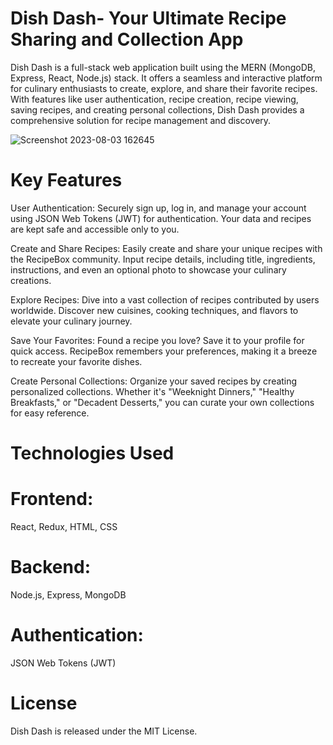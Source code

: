# Dish Dash- Your Ultimate Recipe Sharing and Collection App

Dish Dash is a full-stack web application built using the MERN (MongoDB, Express, React, Node.js) stack. It offers a seamless and interactive platform for culinary enthusiasts to create, explore, and share their favorite recipes. With features like user authentication, recipe creation, recipe viewing, saving recipes, and creating personal collections, Dish Dash provides a comprehensive solution for recipe management and discovery.

![Screenshot 2023-08-03 162645](https://github.com/Atharva69669/Recipe-app/assets/116868631/cad8cfbc-2a09-4598-8aee-c5f40f2b5ae8)


# Key Features
 User Authentication: Securely sign up, log in, and manage your account using JSON Web Tokens (JWT) for authentication. Your data and recipes are kept safe and accessible only to you.

Create and Share Recipes: Easily create and share your unique recipes with the RecipeBox community. Input recipe details, including title, ingredients, instructions, and even an optional photo to showcase your culinary creations.

Explore Recipes: Dive into a vast collection of recipes contributed by users worldwide. Discover new cuisines, cooking techniques, and flavors to elevate your culinary journey.

Save Your Favorites: Found a recipe you love? Save it to your profile for quick access. RecipeBox remembers your preferences, making it a breeze to recreate your favorite dishes.

 Create Personal Collections: Organize your saved recipes by creating personalized collections. Whether it's "Weeknight Dinners," "Healthy Breakfasts," or "Decadent Desserts," you can curate your own collections for easy reference.

# Technologies Used
# Frontend:
React, Redux, HTML, CSS
# Backend:
Node.js, Express, MongoDB
# Authentication: 
JSON Web Tokens (JWT)

# License
Dish Dash is released under the MIT License.






